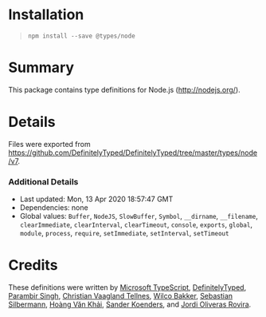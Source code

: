 # Installation
> `npm install --save @types/node`

# Summary
This package contains type definitions for Node.js (http://nodejs.org/).

# Details
Files were exported from https://github.com/DefinitelyTyped/DefinitelyTyped/tree/master/types/node/v7.

### Additional Details
 * Last updated: Mon, 13 Apr 2020 18:57:47 GMT
 * Dependencies: none
 * Global values: `Buffer`, `NodeJS`, `SlowBuffer`, `Symbol`, `__dirname`, `__filename`, `clearImmediate`, `clearInterval`, `clearTimeout`, `console`, `exports`, `global`, `module`, `process`, `require`, `setImmediate`, `setInterval`, `setTimeout`

# Credits
These definitions were written by [Microsoft TypeScript](https://github.com/Microsoft), [DefinitelyTyped](https://github.com/DefinitelyTyped), [Parambir Singh](https://github.com/parambirs), [Christian Vaagland Tellnes](https://github.com/tellnes), [Wilco Bakker](https://github.com/WilcoBakker), [Sebastian Silbermann](https://github.com/eps1lon), [Hoàng Văn Khải](https://github.com/KSXGitHub), [Sander Koenders](https://github.com/Archcry), and [Jordi Oliveras Rovira](https://github.com/j-oliveras).
